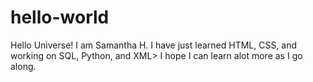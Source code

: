 # hello-world

Hello Universe!
I am Samantha H. I have just learned HTML, CSS, and working on SQL, Python, and XML>
I hope I can learn alot more as I go along. 
